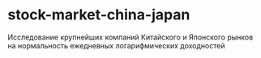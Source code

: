 # stock-market-china-japan
Исследование крупнейших компаний Китайского и Японского рынков на нормальность ежедневных логарифмических доходностей

